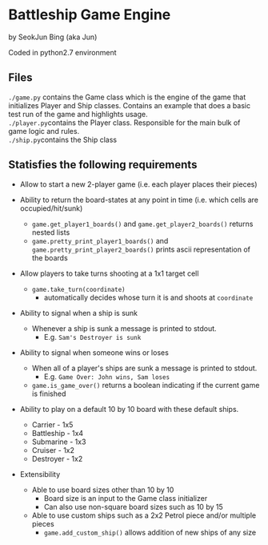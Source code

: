 # Battleship Game Engine
by SeokJun Bing (aka Jun)

Coded in python2.7 environment

## Files
`./game.py` contains the Game class which is the engine of the game that initializes Player and Ship classes.
 Contains an example that does a basic test run of the game and highlights usage.<br>
`./player.py`contains the Player class. Responsible for the main bulk of game logic and rules.<br>
`./ship.py`contains the Ship class<br>

## Statisfies the following requirements
* Allow to start a new 2-player game (i.e. each player places their pieces)

* Ability to return the board-states at any point in time (i.e. which cells are occupied/hit/sunk)<br>
    
    * `game.get_player1_boards()` and `game.get_player2_boards()` returns nested lists<br>
    * `game.pretty_print_player1_boards()` and `game.pretty_print_player2_boards()` prints ascii representation of the boards
    

* Allow players to take turns shooting at a 1x1 target cell<br>
    * `game.take_turn(coordinate)`
        * automatically decides whose turn it is and shoots at `coordinate`

* Ability to signal when a ship is sunk
    * Whenever a ship is sunk a message is printed to stdout.<br>
        * E.g. `Sam's Destroyer is sunk`

* Ability to signal when someone wins or loses
    * When all of a player's ships are sunk a message is printed to stdout.<br>
        * E.g. `Game Over: John wins, Sam loses`
    * `game.is_game_over()` returns a boolean indicating if the current game is finished
* Ability to play on a default 10 by 10 board with these default ships.
    * Carrier - 1x5
    * Battleship - 1x4
    * Submarine - 1x3
    * Cruiser - 1x2
    * Destroyer - 1x2
* Extensibility
    * Able to use board sizes other than 10 by 10
        * Board size is an input to the Game class initializer
        * Can also use non-square board sizes such as 10 by 15
    * Able to use custom ships such as a 2x2 Petrol piece and/or multiple pieces
        * `game.add_custom_ship()` allows addition of new ships of any size
    